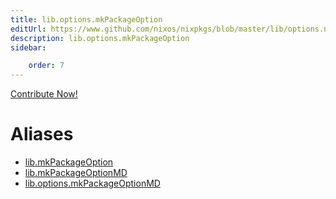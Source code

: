 ```yaml
---
title: lib.options.mkPackageOption
editUrl: https://www.github.com/nixos/nixpkgs/blob/master/lib/options.nix#L174C5
description: lib.options.mkPackageOption
sidebar:

    order: 7
---
```


<a href="https://www.github.com/nixos/nixpkgs/blob/master/lib/options.nix#L174C5">Contribute Now!</a>


# Aliases

- [lib.mkPackageOption](/reference/libmkPackageOption)
- [lib.mkPackageOptionMD](/reference/libmkPackageOptionMD)
- [lib.options.mkPackageOptionMD](/reference/liboptions.mkPackageOptionMD)


